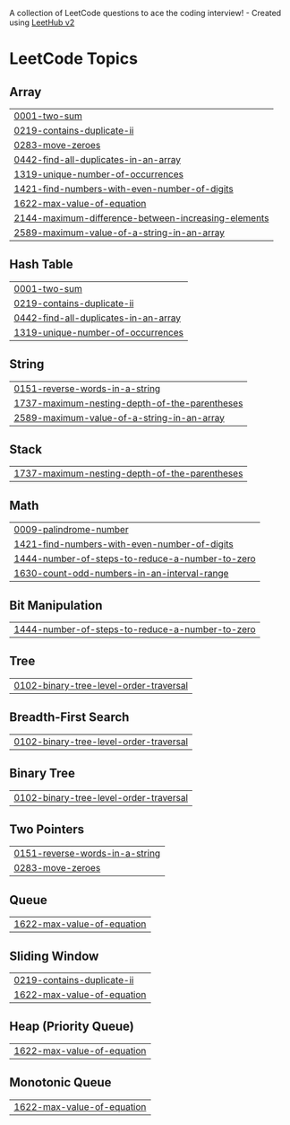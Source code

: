 A collection of LeetCode questions to ace the coding interview! - Created using [LeetHub v2](https://github.com/arunbhardwaj/LeetHub-2.0)
<!---LeetCode Topics Start-->
# LeetCode Topics
## Array
|  |
| ------- |
| [0001-two-sum](https://github.com/irshadsulathni/leetcode/tree/master/0001-two-sum) |
| [0219-contains-duplicate-ii](https://github.com/irshadsulathni/leetcode/tree/master/0219-contains-duplicate-ii) |
| [0283-move-zeroes](https://github.com/irshadsulathni/leetcode/tree/master/0283-move-zeroes) |
| [0442-find-all-duplicates-in-an-array](https://github.com/irshadsulathni/leetcode/tree/master/0442-find-all-duplicates-in-an-array) |
| [1319-unique-number-of-occurrences](https://github.com/irshadsulathni/leetcode/tree/master/1319-unique-number-of-occurrences) |
| [1421-find-numbers-with-even-number-of-digits](https://github.com/irshadsulathni/leetcode/tree/master/1421-find-numbers-with-even-number-of-digits) |
| [1622-max-value-of-equation](https://github.com/irshadsulathni/leetcode/tree/master/1622-max-value-of-equation) |
| [2144-maximum-difference-between-increasing-elements](https://github.com/irshadsulathni/leetcode/tree/master/2144-maximum-difference-between-increasing-elements) |
| [2589-maximum-value-of-a-string-in-an-array](https://github.com/irshadsulathni/leetcode/tree/master/2589-maximum-value-of-a-string-in-an-array) |
## Hash Table
|  |
| ------- |
| [0001-two-sum](https://github.com/irshadsulathni/leetcode/tree/master/0001-two-sum) |
| [0219-contains-duplicate-ii](https://github.com/irshadsulathni/leetcode/tree/master/0219-contains-duplicate-ii) |
| [0442-find-all-duplicates-in-an-array](https://github.com/irshadsulathni/leetcode/tree/master/0442-find-all-duplicates-in-an-array) |
| [1319-unique-number-of-occurrences](https://github.com/irshadsulathni/leetcode/tree/master/1319-unique-number-of-occurrences) |
## String
|  |
| ------- |
| [0151-reverse-words-in-a-string](https://github.com/irshadsulathni/leetcode/tree/master/0151-reverse-words-in-a-string) |
| [1737-maximum-nesting-depth-of-the-parentheses](https://github.com/irshadsulathni/leetcode/tree/master/1737-maximum-nesting-depth-of-the-parentheses) |
| [2589-maximum-value-of-a-string-in-an-array](https://github.com/irshadsulathni/leetcode/tree/master/2589-maximum-value-of-a-string-in-an-array) |
## Stack
|  |
| ------- |
| [1737-maximum-nesting-depth-of-the-parentheses](https://github.com/irshadsulathni/leetcode/tree/master/1737-maximum-nesting-depth-of-the-parentheses) |
## Math
|  |
| ------- |
| [0009-palindrome-number](https://github.com/irshadsulathni/leetcode/tree/master/0009-palindrome-number) |
| [1421-find-numbers-with-even-number-of-digits](https://github.com/irshadsulathni/leetcode/tree/master/1421-find-numbers-with-even-number-of-digits) |
| [1444-number-of-steps-to-reduce-a-number-to-zero](https://github.com/irshadsulathni/leetcode/tree/master/1444-number-of-steps-to-reduce-a-number-to-zero) |
| [1630-count-odd-numbers-in-an-interval-range](https://github.com/irshadsulathni/leetcode/tree/master/1630-count-odd-numbers-in-an-interval-range) |
## Bit Manipulation
|  |
| ------- |
| [1444-number-of-steps-to-reduce-a-number-to-zero](https://github.com/irshadsulathni/leetcode/tree/master/1444-number-of-steps-to-reduce-a-number-to-zero) |
## Tree
|  |
| ------- |
| [0102-binary-tree-level-order-traversal](https://github.com/irshadsulathni/leetcode/tree/master/0102-binary-tree-level-order-traversal) |
## Breadth-First Search
|  |
| ------- |
| [0102-binary-tree-level-order-traversal](https://github.com/irshadsulathni/leetcode/tree/master/0102-binary-tree-level-order-traversal) |
## Binary Tree
|  |
| ------- |
| [0102-binary-tree-level-order-traversal](https://github.com/irshadsulathni/leetcode/tree/master/0102-binary-tree-level-order-traversal) |
## Two Pointers
|  |
| ------- |
| [0151-reverse-words-in-a-string](https://github.com/irshadsulathni/leetcode/tree/master/0151-reverse-words-in-a-string) |
| [0283-move-zeroes](https://github.com/irshadsulathni/leetcode/tree/master/0283-move-zeroes) |
## Queue
|  |
| ------- |
| [1622-max-value-of-equation](https://github.com/irshadsulathni/leetcode/tree/master/1622-max-value-of-equation) |
## Sliding Window
|  |
| ------- |
| [0219-contains-duplicate-ii](https://github.com/irshadsulathni/leetcode/tree/master/0219-contains-duplicate-ii) |
| [1622-max-value-of-equation](https://github.com/irshadsulathni/leetcode/tree/master/1622-max-value-of-equation) |
## Heap (Priority Queue)
|  |
| ------- |
| [1622-max-value-of-equation](https://github.com/irshadsulathni/leetcode/tree/master/1622-max-value-of-equation) |
## Monotonic Queue
|  |
| ------- |
| [1622-max-value-of-equation](https://github.com/irshadsulathni/leetcode/tree/master/1622-max-value-of-equation) |
<!---LeetCode Topics End-->